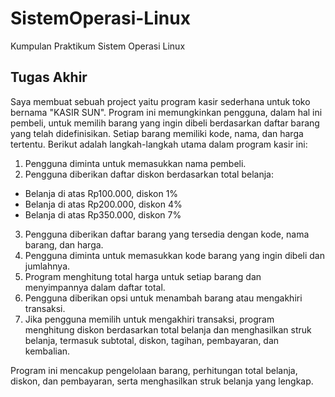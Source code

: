 # SistemOperasi-Linux
Kumpulan Praktikum Sistem Operasi Linux

## Tugas Akhir
Saya membuat sebuah project yaitu program kasir sederhana untuk toko bernama "KASIR SUN". Program ini memungkinkan pengguna, dalam hal ini pembeli, untuk memilih barang yang ingin dibeli berdasarkan daftar barang yang telah didefinisikan. Setiap barang memiliki kode, nama, dan harga tertentu. Berikut adalah langkah-langkah utama dalam program kasir ini:

1. Pengguna diminta untuk memasukkan nama pembeli.
2. Pengguna diberikan daftar diskon berdasarkan total belanja:
- Belanja di atas Rp100.000, diskon 1%
- Belanja di atas Rp200.000, diskon 4%
- Belanja di atas Rp350.000, diskon 7%
3. Pengguna diberikan daftar barang yang tersedia dengan kode, nama barang, dan harga.
4. Pengguna diminta untuk memasukkan kode barang yang ingin dibeli dan jumlahnya.
5. Program menghitung total harga untuk setiap barang dan menyimpannya dalam daftar total.
6. Pengguna diberikan opsi untuk menambah barang atau mengakhiri transaksi.
7. Jika pengguna memilih untuk mengakhiri transaksi, program menghitung diskon berdasarkan total belanja dan menghasilkan struk belanja, termasuk subtotal, diskon, tagihan, pembayaran, dan kembalian.

Program ini mencakup pengelolaan barang, perhitungan total belanja, diskon, dan pembayaran, serta menghasilkan struk belanja yang lengkap.
